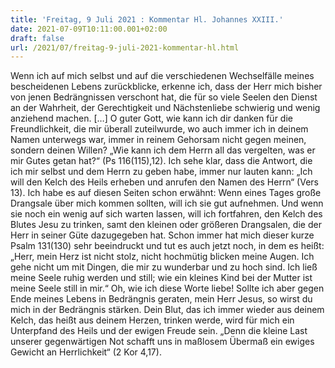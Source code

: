 ```yaml
---
title: 'Freitag, 9 Juli 2021 : Kommentar Hl. Johannes XXIII.'
date: 2021-07-09T10:11:00.001+02:00
draft: false
url: /2021/07/freitag-9-juli-2021-kommentar-hl.html
---
```


Wenn ich auf mich selbst und auf die verschiedenen Wechselfälle meines bescheidenen Lebens zurückblicke, erkenne ich, dass der Herr mich bisher von jenen Bedrängnissen verschont hat, die für so viele Seelen den Dienst an der Wahrheit, der Gerechtigkeit und Nächstenliebe schwierig und wenig anziehend machen. \[…\] O guter Gott, wie kann ich dir danken für die Freundlichkeit, die mir überall zuteilwurde, wo auch immer ich in deinem Namen unterwegs war, immer in reinem Gehorsam nicht gegen meinen, sondern deinen Willen? „Wie kann ich dem Herrn all das vergelten, was er mir Gutes getan hat?“ (Ps 116(115),12). Ich sehe klar, dass die Antwort, die ich mir selbst und dem Herrn zu geben habe, immer nur lauten kann: „Ich will den Kelch des Heils erheben und anrufen den Namen des Herrn“ (Vers 13). Ich habe es auf diesen Seiten schon erwähnt: Wenn eines Tages große Drangsale über mich kommen sollten, will ich sie gut aufnehmen. Und wenn sie noch ein wenig auf sich warten lassen, will ich fortfahren, den Kelch des Blutes Jesu zu trinken, samt den kleinen oder größeren Drangsalen, die der Herr in seiner Güte dazugegeben hat. Schon immer hat mich dieser kurze Psalm 131(130) sehr beeindruckt und tut es auch jetzt noch, in dem es heißt: „Herr, mein Herz ist nicht stolz, nicht hochmütig blicken meine Augen. Ich gehe nicht um mit Dingen, die mir zu wunderbar und zu hoch sind. Ich ließ meine Seele ruhig werden und still; wie ein kleines Kind bei der Mutter ist meine Seele still in mir.“ Oh, wie ich diese Worte liebe! Sollte ich aber gegen Ende meines Lebens in Bedrängnis geraten, mein Herr Jesus, so wirst du mich in der Bedrängnis stärken. Dein Blut, das ich immer wieder aus deinem Kelch, das heißt aus deinem Herzen, trinken werde, wird für mich ein Unterpfand des Heils und der ewigen Freude sein. „Denn die kleine Last unserer gegenwärtigen Not schafft uns in maßlosem Übermaß ein ewiges Gewicht an Herrlichkeit“ (2 Kor 4,17).